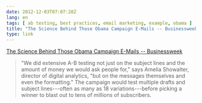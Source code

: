 ```yaml
---
date: 2012-12-03T07:07:28Z
lang: en
tags: [ ab testing, best practices, email marketing, example, obama ]
title: "The Science Behind Those Obama Campaign E-Mails -- Businessweek"
type: link
---
```


[The Science Behind Those Obama Campaign E-Mails --
Businessweek](http://mobile.businessweek.com/articles/2012-11-29/the-science-behind-those-obama-campaign-e-mails)

> "We did extensive A-B testing not just on the subject lines and the
> amount of money we would ask people for," says Amelia Showalter,
> director of digital analytics, "but on the messages themselves and
> even the formatting." The campaign would test multiple drafts and
> subject lines---often as many as 18 variations---before picking a
> winner to blast out to tens of millions of subscribers.

